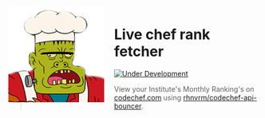 <img src="images/chefrank.png" align="left" width="192px" height="192px"/>
<img align="left" width="0" height="192px" hspace="10"/>

# Live chef rank fetcher

[![Under Development](https://img.shields.io/badge/under-development-orange.svg)](https://github.com/cezaraugusto/github-template-guidelines)

>View your Institute's Monthly Ranking's on [codechef.com](http://codechef.com) using [rhnvrm/codechef-api-bouncer](http://github.com/rhnvrm/codechef-api-bouncer).




